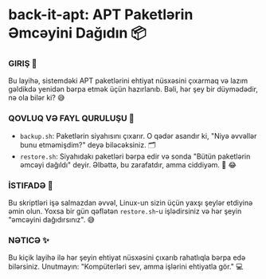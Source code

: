 # back-it-apt: APT Paketlərin Əmcəyini Dağıdın 📦

  ### GIRIŞ 🚀
  
Bu layihə, sistemdəki APT paketlərini ehtiyat nüsxəsini çıxarmaq və lazım gəldikdə yenidən bərpa etmək üçün hazırlanıb. Bəli, hər şey bir düymədədir, nə ola bilər ki? 😅

  ### QOVLUQ VƏ FAYL QURULUŞU 🔄

- `backup.sh`: Paketlərin siyahısını çıxarır. O qədər asandır ki, "Niyə əvvəllər bunu etməmişdim?" deyə biləcəksiniz. 🗂️
- `restore.sh`: Siyahıdakı paketləri bərpa edir və sonda "Bütün paketlərin əmcəyi dağıldı" deyir. Əlbəttə, bu zarafatdır, amma ciddiyəm. 📂 😂

### İSTIFADƏ 🔧
  
Bu skriptləri işə salmazdan əvvəl, Linux-un sizin üçün yaxşı şeylər etdiyinə əmin olun. Yoxsa bir gün qəflətən `restore.sh`-u işlədirsiniz və hər şeyin "əmcəyini dağıdırsınız". 😅

  ### NƏTICƏ ✨
  
Bu kiçik layihə ilə hər şeyin ehtiyat nüsxəsini çıxarıb rahatlıqla bərpa edə bilərsiniz. Unutmayın: "Kompüterləri sev, amma işlərini ehtiyatla gör." 💻
